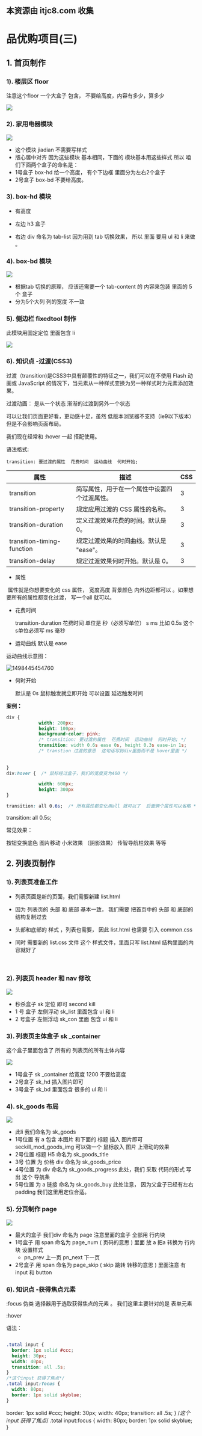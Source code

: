 ## 本资源由 itjc8.com 收集
# 品优购项目(三)

## 1. 首页制作

### 1). 楼层区 floor

注意这个floor  一个大盒子 包含， 不要给高度，内容有多少，算多少

<img src="media/2.png" />

### 2). 家用电器模块

<img src="media/1.png" />

* 这个模块 jiadian 不需要写样式
* 版心居中对齐    因为这些模块  基本相同，下面的 模块基本用这些样式  所以 咱们下面两个盒子的命名是：
* 1号盒子  box-hd  给一个高度， 有个下边框      里面分为左右2个盒子
* 2号盒子  box-bd   不要给高度。

### 3). box-hd 模块

* 有高度


* 左边 h3  盒子     
* 右边 div   命名为 tab-list      因为用到 tab 切换效果， 所以 里面  要用 ul  和  li  来做 。

###  4). box-bd 模块

<img src="media/3.png" />

* 根据tab 切换的原理，  应该还需要一个 tab-content 的 内容来包装 里面的 5个 盒子
* 分为5个大列  列的宽度 不一致 

### 5). 侧边栏 fixedtool 制作

此模块用固定定位   里面包含  li   

 <img src="media/9.png" />

### 6). 知识点 -过渡(CSS3)

过渡（transition)是CSS3中具有颠覆性的特征之一，我们可以在不使用 Flash 动画或 JavaScript 的情况下，当元素从一种样式变换为另一种样式时为元素添加效果。

过渡动画：   是从一个状态 渐渐的过渡到另外一个状态

可以让我们页面更好看，更动感十足，虽然 低版本浏览器不支持（ie9以下版本） 但是不会影响页面布局。

我们现在经常和 :hover 一起 搭配使用。

语法格式:

```
transition: 要过渡的属性  花费时间  运动曲线  何时开始;
```

| 属性                         | 描述                      | CSS  |
| -------------------------- | ----------------------- | ---- |
| transition                 | 简写属性，用于在一个属性中设置四个过渡属性。  | 3    |
| transition-property        | 规定应用过渡的 CSS 属性的名称。      | 3    |
| transition-duration        | 定义过渡效果花费的时间。默认是 0。      | 3    |
| transition-timing-function | 规定过渡效果的时间曲线。默认是 "ease"。 | 3    |
| transition-delay           | 规定过渡效果何时开始。默认是 0。       | 3    |

* 属性

​    属性就是你想要变化的 css 属性，  宽度高度 背景颜色 内外边距都可以 。如果想要所有的属性都变化过渡， 写一个all 就可以。

* 花费时间

  transition-duration  花费时间  单位是  秒（必须写单位）     s   ms      比如 0.5s    这个s单位必须写      ms 毫秒

* 运动曲线   默认是 ease

运动曲线示意图：

![1498445454760](media/1498445454760.png)

* 何时开始 

    默认是 0s  鼠标触发就立即开始    可以设置 延迟触发时间


**案例：**

```css
div {
			width: 200px;
			height: 100px;
			background-color: pink;
			/* transition: 要过渡的属性  花费时间  运动曲线  何时开始; */
			transition: width 0.6s ease 0s, height 0.3s ease-in 1s;
			/* transtion 过渡的意思  这句话写到div里面而不是 hover里面 */
  
			
}
div:hover {  /* 鼠标经过盒子，我们的宽度变为400 */

			width: 600px;
			height: 300px
}

transition: all 0.6s;  /* 所有属性都变化用all 就可以了  后面俩个属性可以省略 */
```

transition: all 0.5s;

常见效果：

  按钮变换底色     图片移动      小米效果 （阴影效果）   传智导航栏效果 等等







## 2. 列表页制作

### 1). 列表页准备工作

* 列表页面是新的页面，我们需要新建 list.html    

* 因为 列表页的 头部 和 底部 基本一致， 我们需要 把首页中的 头部  和 底部的  结构复制过去

* 头部和底部的 样式 ，列表也需要， 因此 list.html  也需要 引入   common.css  

* 同时 需要新的 list.css 文件   这个 样式文件，里面只写  list.html  结构里面的内容就好了

  ​

### 2). 列表页 header 和  nav 修改 

<img src="media/4.png" />

* 秒杀盒子 sk  定位 即可  second  kill 
* 1 号 盒子 左侧浮动  sk_list   里面包含 ul  和  li 
* 2 号盒子  左侧浮动   sk_con  里面 包含 ul  和  li

### 3). 列表页主体盒子 sk _container

这个盒子里面包含了 所有的 列表页的所有主体内容 

 <img src="media/7.png" />

* 1号盒子  sk _container    给宽度 1200  不要给高度 
* 2号盒子  sk_hd   插入图片即可  
* 3号盒子   sk_bd  里面包含 很多的 ul 和  li 

### 4).  sk_goods  布局

<img src="media/8.png" />

* 此li 我们命名为 sk_goods  
* 1号位置   有 a 包含 本图片 和下面的 标题    插入 图片即可   seckill_mod_goods_img  可以做一个 鼠标放入 图片 上滑动的效果
* 2号位置  标题  H5  命名为  sk_goods_title  
* 3号 位置 为 价格 div  命名为  sk_goods_price    
* 4号位置  为  div  命名为  sk_goods_progress    此处，我们 采取 代码的形式 写出 这个 导航条
* 5号位置  为 a  链接   命名为  sk_goods_buy   此处注意， 因为父盒子已经有左右padding   我们这里用定位合适。

### 5). 分页制作 page

<img src="media/6.png" />

* 最大的盒子  我们div  命名为  page   注意里面的盒子 全部用 行内块 
* 1号盒子 用 span  命名为 page_num ( 页码的意思 )  里面 放 a      把a 转换为 行内块  设置样式 
  * pn_prev  上一页     pn_next  下一页
* 2号盒子 用 span 命名为  page_skip    ( skip 跳转 转移的意思 )    里面注意 有 input  和  button  

### 6). 知识点 -获得焦点元素

:focus 伪类 选择器用于选取获得焦点的元素 。 我们这里主要针对的是 表单元素

:hover 

语法：

~~~css

.total input {
  border: 1px solid #ccc;
  height: 30px;
  width: 40px;
  transition: all .5s;
}
/*这个input 获得了焦点*/
.total input:focus {
  width: 80px;
  border: 1px solid skyblue;
}
~~~

  border: 1px solid #ccc;
  height: 30px;
  width: 40px;
  transition: all .5s;
}
/*这个input 获得了焦点*/
.total input:focus {
  width: 80px;
  border: 1px solid skyblue;
}


